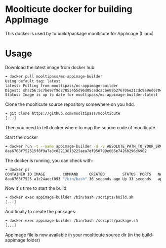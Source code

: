 # Moolticute docker for building AppImage

This docker is used by to build/package moolticute for AppImage (Linux)

# Usage

Download the latest image from docker hub
```bash
➜ docker pull mooltipass/mc-appimage-builder
Using default tag: latest
latest: Pulling from mooltipass/mc-appimage-builder
Digest: sha256:5c7be97f9d27853455d96d05cedcacbe89b276706e21cdc9a9ed67047e598ff3
Status: Image is up to date for mooltipass/mc-appimage-builder:latest
```

Clone the moolticute source repository somewhere on you hdd.
```bash
➜ git clone https://github.com/mooltipass/moolticute
[...]
```

Then you need to tell docker where to map the source code of moolticute.

Start the docker
```bash
➜ docker run -t --name appimage-builder -d -v ABSOLUTE_PATH_TO_YOUR_SRC/moolticute:/moolticute mooltipass/mc-appimage-builder
8aa6768f752515f8f9a7a3c82213813225aea7ef950799e065e7426b296d6902
```

The docker is running, you can check with:
```bash
➜ docker ps
CONTAINER ID IMAGE        COMMAND     CREATED        STATUS  PORTS   NAMES
8aa6768f7525 a1c24aecf093 "/bin/bash" 36 seconds ago Up 33 seconds   appimage-builder
```

Now it's time to start the build:
```bash
➜ docker exec appimage-builder /bin/bash /scripts/build.sh
[...]
```

And finally to create the packages:
```bash
➜ docker exec appimage-builder /bin/bash /scripts/package.sh
[...]
```

AppImage file is now available in your moolticute source dir (in the build-appimage folder)
